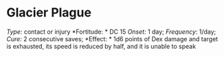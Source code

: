 ﻿---
name: Glacier Plague
type: contact or injury
fortitude: DC 15
onset: 1 day
frequency: 1/day
effect:
  "1d6 points of Dex damage and target is exhausted, its speed is reduced by half, and it is unable to speak"
cure: 2 consecutive saves
---

# Glacier Plague
 *Type:* contact or injury
*Fortitude: * DC 15 *Onset:* 1 day; *Frequency*: 1/day; *Cure:* 2 consecutive saves;
*Effect: * 1d6 points of Dex damage and target is exhausted, its speed is reduced by half, and it is unable to speak